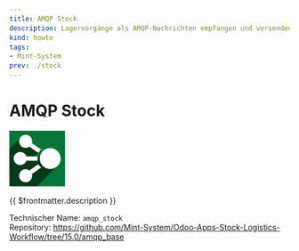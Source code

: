 ```yaml
---
title: AMQP Stock
description: Lagervorgänge als AMQP-Nachrichten empfangen und versenden.
kind: howto
tags:
- Mint-System
prev: ./stock
---
```

# AMQP Stock
![](attachments/odoo_icon_amqp.png)

{{ $frontmatter.description }}

Technischer Name: `amqp_stock`\
Repository: <https://github.com/Mint-System/Odoo-Apps-Stock-Logistics-Workflow/tree/15.0/amqp_base>
